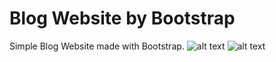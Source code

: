 # Blog Website by Bootstrap

Simple Blog Website made with Bootstrap.
![alt text](image.png)
![alt text](image.png)

